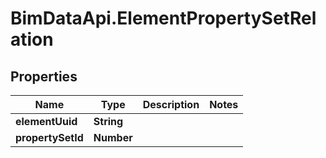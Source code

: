 # BimDataApi.ElementPropertySetRelation

## Properties

Name | Type | Description | Notes
------------ | ------------- | ------------- | -------------
**elementUuid** | **String** |  | 
**propertySetId** | **Number** |  | 


